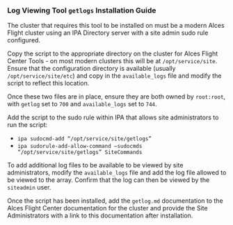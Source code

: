 ### Log Viewing Tool `getlogs` Installation Guide

The cluster that requires this tool to be installed on must be a modern Alces Flight cluster using an IPA Directory server with a site admin sudo rule configured. 

Copy the script to the appropriate directory on the cluster for Alces Flight Center Tools - on most modern clusters this will be at `/opt/service/site`. Ensure that the configuration directory is available (usually `/opt/service/site/etc`) and copy in the `available_logs` file and modify the script to reflect this location.

Once these two files are in place, ensure they are both owned by `root:root`, with `getlog` set to `700` and `available_logs` set to `744`.

Add the script to the sudo rule within IPA that allows site administrators to run the script:

 - `ipa sudocmd-add “/opt/service/site/getlogs”`
 - `ipa sudorule-add-allow-command –sudocmds “/opt/service/site/getlogs” SiteCommands`

To add additional log files to be available to be viewed by site administrators, modify the `available_logs` file and add the log file allowed to be viewed to the array. Confirm that the log can then be viewed by the `siteadmin` user.

Once the script has been installed, add the `getlog.md` documentation to the Alces Flight Center documentation for the cluster and provide the Site Administrators with a link to this documentation after installation.

